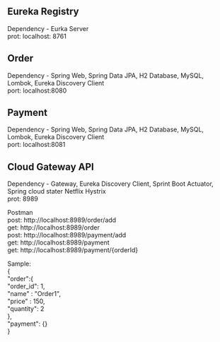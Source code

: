 Eureka Registry
---------------
Dependency - Eurka Server  
prot: localhost: 8761  

Order 
-----
Dependency - Spring Web, Spring Data JPA, H2 Database, MySQL, Lombok, Eureka Discovery Client  
port: localhost:8080

Payment
--------
Dependency - Spring Web, Spring Data JPA, H2 Database, MySQL, Lombok, Eureka Discovery Client        
port: localhost:8081  

Cloud Gateway API 
-----------------
Dependency - Gateway, Eureka Discovery Client, Sprint Boot Actuator, Spring cloud stater Netflix Hystrix  
prot: 8989  

Postman  
post: http://localhost:8989/order/add  
get: http://localhost:8989/order  
post: http://localhost:8989/payment/add  
get: http://localhost:8989/payment  
get: http://localhost:8989/payment/{orderId}  

Sample:  
{  
    "order":{  
    "order_id": 1,  
    "name" : "Order1",  
    "price" : 150,  
    "quantity": 2  
     },  
    "payment": {}  
}  





